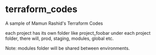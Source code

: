 # terraform_codes
A sample of Mamun Rashid's Terraform Codes

each project has its own folder like project_foobar
under each project folder, there will, prod, staging, modules, global etc.

   Note: modules folder will be shared between environments.
